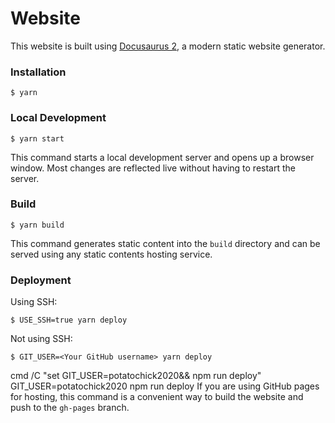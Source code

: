 # Website

This website is built using [Docusaurus 2](https://docusaurus.io/), a modern static website generator.

### Installation

```
$ yarn
```

### Local Development

```
$ yarn start
```

This command starts a local development server and opens up a browser window. Most changes are reflected live without having to restart the server.

### Build

```
$ yarn build
```

This command generates static content into the `build` directory and can be served using any static contents hosting service.

### Deployment

Using SSH:

```
$ USE_SSH=true yarn deploy
```

Not using SSH:

```
$ GIT_USER=<Your GitHub username> yarn deploy
```
cmd /C "set GIT_USER=potatochick2020&& npm run deploy"
GIT_USER=potatochick2020 npm run deploy
If you are using GitHub pages for hosting, this command is a convenient way to build the website and push to the `gh-pages` branch.
